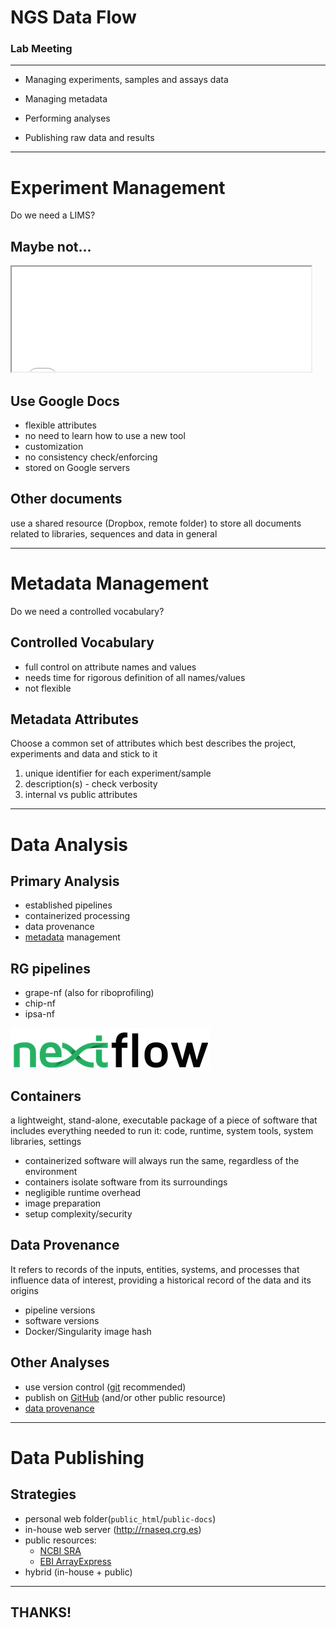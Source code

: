 # NGS Data Flow 

<!-- .element: style="margin-top: 1.2em;"-->
### Lab Meeting

------

- Managing experiments, samples and assays data 

- Managing metadata

- Performing analyses

- Publishing raw data and results

------

# Experiment Management


<!-- .slide: data-state="no-nav-bar" data-background="#111111" -->
<!-- .element: class="big light" -->
Do we need a LIMS?



## Maybe not...
<iframe style="width: 95%; height: 12em" src="../iframes/sheet.html"></iframe>


## Use Google Docs

- flexible attributes<!-- .element: class="icon plus" -->
- no need to learn how to use a new tool<!-- .element: class="icon plus" -->
- customization<!-- .element: class="icon plus" -->
- no consistency check/enforcing<!-- .element: class="icon minus" -->
- stored on Google servers<!-- .element: class="icon minus" -->


## Other documents

<!-- .element: class="panel panel-default" style="margin-top: 1.5em;" -->
use a shared resource (Dropbox, remote folder) to store all documents related to libraries, sequences and data in general <i class="fa-question fa-lg blue"></i><i class="fa-question fa-lg red fa-rotate-180"></i>

------

# Metadata Management


<!-- .slide: data-state="no-nav-bar" data-background="#111111" -->
<!-- .element: class="big light" -->
Do we need a controlled vocabulary?


## Controlled Vocabulary

- full control on attribute names and values<!-- .element: class="icon plus" -->
- needs time for rigorous definition of all names/values<!-- .element: class="icon minus" -->
- not flexible<!-- .element: class="icon minus" -->


## Metadata Attributes

<!-- .element: class="panel panel-default" style="margin: 2em 0;"-->
Choose a common set of attributes which best describes the project, experiments and data and stick to it

1. unique identifier for each experiment/sample
1. description(s) - check verbosity
1. internal vs public attributes

------

# Data Analysis


## Primary Analysis

- established pipelines
- containerized processing
- data provenance
- [metadata](#/3) management


## RG pipelines
<!-- .element: style="margin-bottom: 0.5em;"-->

- grape-nf (also for riboprofiling) [<i style="float: right; margin-left: 0.5em;" class="fa-github fa-lg"></i>](https://github.com/guigolab/grape-nf)
- chip-nf [<i style="float: right;" class="fa-github fa-lg"></i>](https://github.com/guigolab/chip-nf)
- ipsa-nf [<i style="float: right;" class="fa-github fa-lg"></i>](https://github.com/guigolab/ipsa-nf)

![Nextflow](../img/nextflow2014_no-bg.png)<!-- .element: style="height: 1.5em; margin: 2em 0;"-->


## Containers

a lightweight, stand-alone, executable package of a piece of software that includes everything needed to run it: code, runtime, system tools, system libraries, settings
<!-- .element: class="panel panel-default" style="margin: 2em 0;"-->

- containerized software will always run the same, regardless of the environment<!-- .element: class="icon plus" -->
- containers isolate software from its surroundings<!-- .element: class="icon plus" -->
- negligible runtime overhead<!-- .element: class="icon plus" -->
- image preparation<!-- .element: class="icon minus" -->
- setup complexity/security<!-- .element: class="icon minus" -->


## Data Provenance

<!-- .element: class="panel panel-default" style="margin: 2em 0;"-->
It refers to records of the inputs, entities, systems, and processes that influence data of interest, providing a historical record of the data and its origins

- pipeline versions
- software versions
- Docker/Singularity image hash


## Other Analyses

- use version control ([git](https://git-scm.com)<!-- .element: class="extern" --> recommended)
- publish on [GitHub](https://github.com)<!-- .element: class="extern" --> (and/or other public resource)
- [data provenance](#/4/3)

------

# Data Publishing


## Strategies

- personal web folder(`public_html`/`public-docs`)
- in-house web server (http://rnaseq.crg.es)<!-- .element: class="extern" -->
- public resources:
    - [NCBI SRA](https://www.ncbi.nlm.nih.gov/sra)<!-- .element: class="extern" -->
    - [EBI ArrayExpress](https://www.ebi.ac.uk/arrayexpress/)<!-- .element: class="extern" -->
- hybrid (in-house + public)

------

## THANKS!
<!-- .element: style="font-size: 3.2em" -->